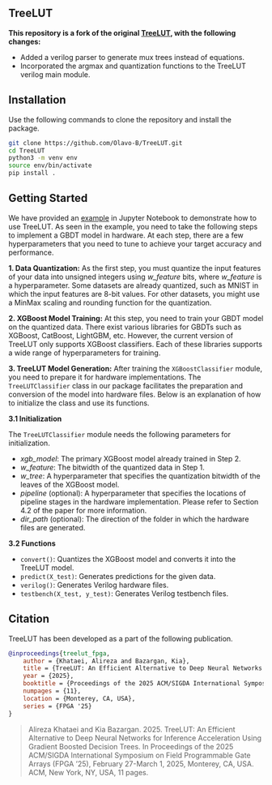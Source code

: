  ## TreeLUT

**This repository is a fork of the original [TreeLUT](https://github.com/kiabuzz/TreeLUT.git), with the following changes:**
- Added a verilog parser to generate mux trees instead of equations.
- Incorporated the argmax and quantization functions to the TreeLUT verilog main module.
  
## Installation
Use the following commands to clone the repository and install the package.

```bash
git clone https://github.com/Olavo-B/TreeLUT.git
cd TreeLUT
python3 -m venv env
source env/bin/activate
pip install .
```
    
## Getting Started
We have provided an [example](./example) in Jupyter Notebook to demonstrate how to use TreeLUT. As seen in the example, you need to take the following steps to implement a GBDT model in hardware. At each step, there are a few hyperparameters that you need to tune to achieve your target accuracy and performance.

__1. Data Quantization:__ As the first step, you must quantize the input features of your data into unsigned integers using *w_feature* bits, where *w_feature* is a hyperparameter. Some datasets are already quantized, such as MNIST in which the input features are 8-bit values. For other datasets, you might use a MinMax scaling and rounding function for the quantization.

__2. XGBoost Model Training:__ At this step, you need to train your GBDT model on the quantized data. There exist various libraries for GBDTs such as XGBoost, CatBoost, LightGBM, etc. However, the current version of TreeLUT only supports XGBoost classifiers. Each of these libraries supports a wide range of hyperparameters for training.

__3. TreeLUT Model Generation:__ After training the `XGBoostClassifier` module, you need to prepare it for hardware implementations. The `TreeLUTClassifier` class in our package facilitates the preparation and conversion of the model into hardware files. Below is an explanation of how to initialize the class and use its functions.

__3.1 Initialization__ 

The `TreeLUTClassifier` module needs the following parameters for initialization. 

* *xgb_model*: The primary XGBoost model already trained in Step 2. 
* *w_feature*: The bitwidth of the quantized data in Step 1. 
* *w_tree*: A hyperparameter that specifies the quantization bitwidth of the leaves of the XGBoost model.
* *pipeline* (optional): A hyperparameter that specifies the locations of pipeline stages in the hardware implementation. Please refer to Section 4.2 of the paper for more information.
* *dir_path* (optional): The direction of the folder in which the hardware files are generated.

__3.2 Functions__ 

* `convert()`: Quantizes the XGBoost model and converts it into the TreeLUT model. 
* `predict(X_test)`: Generates predictions for the given data.
* `verilog()`: Generates Verilog hardware files.
* `testbench(X_test, y_test)`: Generates Verilog testbench files.

## Citation
TreeLUT has been developed as a part of the following publication.

```bibtex
@inproceedings{treelut_fpga,
    author = {Khataei, Alireza and Bazargan, Kia},
    title = {TreeLUT: An Efficient Alternative to Deep Neural Networks for Inference Acceleration Using Gradient Boosted Decision Trees},
    year = {2025},
    booktitle = {Proceedings of the 2025 ACM/SIGDA International Symposium on Field Programmable Gate Arrays},
    numpages = {11},
    location = {Monterey, CA, USA},
    series = {FPGA '25}
}
```

> Alireza Khataei and Kia Bazargan. 2025. TreeLUT: An Efficient Alternative to Deep Neural Networks for Inference Acceleration Using Gradient Boosted Decision Trees. In Proceedings of the 2025 ACM/SIGDA International Symposium on Field Programmable Gate Arrays (FPGA ’25), February 27-March 1, 2025, Monterey, CA, USA. ACM, New York, NY, USA, 11 pages.

</div>
